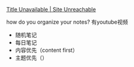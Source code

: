 [Title Unavailable \| Site Unreachable](https://www.youtube.com/watch?v=WtKeeDYA_2I)



how do you organize your notes? 有youtube视频

- 随机笔记
- 每日笔记
- 内容优先（content first）
- 主题优先（）


















